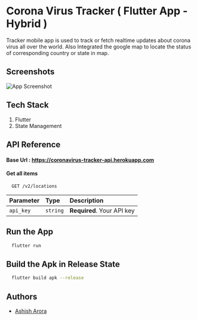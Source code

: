 # Corona Virus Tracker ( Flutter App - Hybrid )

Tracker mobile app is used to track or fetch realtime updates about corona virus all over the world. Also Integrated the google map to locate the status of corresponding country or state in map.

## Screenshots

![App Screenshot](https://via.placeholder.com/468x300?text=App+Screenshot+Here)

## Tech Stack
1. Flutter
2. State Management

## API Reference

#### Base Url : https://coronavirus-tracker-api.herokuapp.com

#### Get all items

```http
  GET /v2/locations
```

| Parameter | Type     | Description                |
| :-------- | :------- | :------------------------- |
| `api_key` | `string` | **Required**. Your API key |

## Run the App

```bash
  flutter run
```

## Build the Apk in Release State

```bash
  flutter build apk --release
```
    

## Authors

- [Ashish Arora](https://github.com/asharora/)

